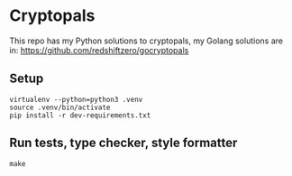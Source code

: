 # Cryptopals

This repo has my Python solutions to cryptopals, my Golang solutions are in: https://github.com/redshiftzero/gocryptopals

## Setup

```
virtualenv --python=python3 .venv
source .venv/bin/activate
pip install -r dev-requirements.txt
```

## Run tests, type checker, style formatter

```
make
```